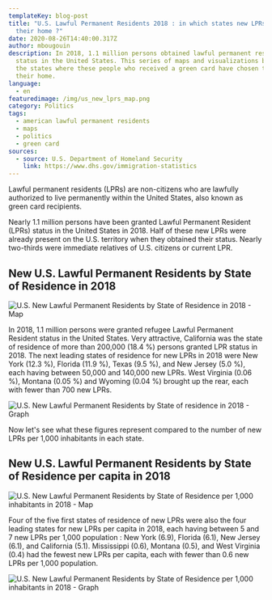```yaml
---
templateKey: blog-post
title: "U.S. Lawful Permanent Residents 2018 : in which states new LPRs made
  their home ?"
date: 2020-08-26T14:40:00.317Z
author: mbougouin
description: In 2018, 1.1 million persons obtained lawful permanent resident
  status in the United States. This series of maps and visualizations brings out
  the states where these people who received a green card have chosen to make
  their home.
language:
  - en
featuredimage: /img/us_new_lprs_map.png
category: Politics
tags:
  - american lawful permanent residents
  - maps
  - politics
  - green card
sources:
  - source: U.S. Department of Homeland Security
    link: https://www.dhs.gov/immigration-statistics
---
```

Lawful permanent residents (LPRs) are non-citizens who are lawfully authorized to live permanently within the United States, also known as green card recipients.

Nearly 1.1 million persons have been granted Lawful Permanent Resident (LPRs) status in the United States in 2018. Half of these new LPRs were already present on the U.S. territory when they obtained their status. Nearly two-thirds were immediate relatives of U.S. citizens or current LPR.

## New U.S. Lawful Permanent Residents by State of Residence in 2018

![U.S. New Lawful Permanent Residents by State of Residence in 2018 - Map](/img/us_new_lprs_map.png "U.S. New Lawful Permanent Residents by State of Residence in 2018 - Map")

In 2018, 1.1 million persons were granted refugee Lawful Permanent Resident status in the United States. Very attractive, California was the state of residence of more than 200,000 (18.4 %) persons granted LPR status in 2018. The next leading states of residence for new LPRs in 2018 were New York (12.3 %), Florida (11.9 %), Texas (9.5 %), and New Jersey (5.0 %), each having between 50,000 and 140,000 new LPRs. West Virginia (0.06 %), Montana (0.05 %) and Wyoming (0.04 %) brought up the rear, each with fewer than 700 new LPRs.

![U.S. New Lawful Permanent Residents by State of residence in 2018 - Graph](/img/us_new_lprs_treemap.png "U.S. New Lawful Permanent Residents by State of residence in 2018 - Graph")

Now let's see what these figures represent compared to the number of new LPRs per 1,000 inhabitants in each state.

## New U.S. Lawful Permanent Residents by State of Residence per capita in 2018

![U.S. New Lawful Permanent Residents by State of Residence per 1,000 inhabitants in 2018 - Map](/img/us_new_lprs_per_1000_inhabitants_map.png "U.S. New Lawful Permanent Residents by State of Residence per 1,000 inhabitants in 2018 - Map")

Four of the five first states of residence of new LPRs were also the four leading states for new LPRs per capita in 2018, each having between 5 and 7 new LPRs per 1,000 population : New York (6.9), Florida (6.1), New Jersey (6.1), and California (5.1). Mississippi (0.6), Montana (0.5), and West Virginia (0.4) had the fewest new LPRs per capita, each with fewer than 0.6 new LPRs per 1,000 population.

![U.S. New Lawful Permanent Residents by State of Residence per 1,000 inhabitants in 2018 - Graph](/img/us_new_lprs_per_1000_inhabitants_treemap.png "U.S. New Lawful Permanent Residents by State of Residence per 1,000 inhabitants in 2018 - Graph")